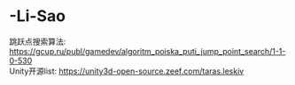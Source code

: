 # -Li-Sao

跳跃点搜索算法: https://gcup.ru/publ/gamedev/algoritm_poiska_puti_jump_point_search/1-1-0-530  
Unity开源list: https://unity3d-open-source.zeef.com/taras.leskiv
